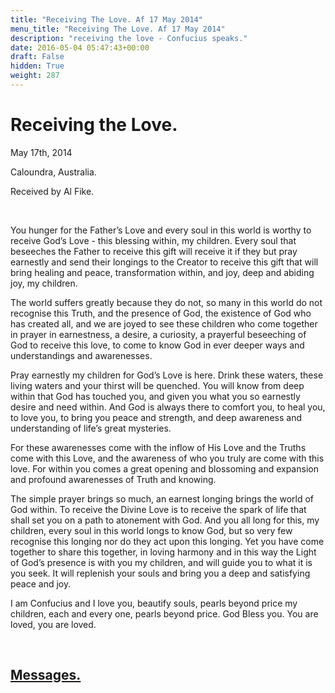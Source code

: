 ```yaml
---
title: "Receiving The Love. Af 17 May 2014"
menu_title: "Receiving The Love. Af 17 May 2014"
description: "receiving the love - Confucius speaks."
date: 2016-05-04 05:47:43+00:00
draft: False
hidden: True
weight: 287
---
```

# Receiving the Love.

May 17th, 2014

Caloundra, Australia.

Received by Al Fike.

 

You hunger for the Father’s Love and every soul in this world is worthy to receive God’s Love - this blessing within, my children. Every soul that beseeches the Father to receive this gift will receive it if they but pray earnestly and send their longings to the Creator to receive this gift that will bring healing and peace, transformation within, and joy, deep and abiding joy, my children.

The world suffers greatly because they do not, so many in this world do not recognise this Truth, and the presence of God, the existence of God who has created all, and we are joyed to see these children who come together in prayer in earnestness, a desire, a curiosity, a prayerful beseeching of God to receive this love, to come to know God in ever deeper ways and understandings and awarenesses.

Pray earnestly my children for God’s Love is here. Drink these waters, these living waters and your thirst will be quenched. You will know from deep within that God has touched you, and given you what you so earnestly desire and need within. And God is always there to comfort you, to heal you, to love you, to bring you peace and strength, and deep awareness and understanding of life’s great mysteries.

For these awarenesses come with the inflow of His Love and the Truths come with this Love, and the awareness of who you truly are come with this love. For within you comes a great opening and blossoming and expansion and profound awarenesses of Truth and knowing.

The simple prayer brings so much, an earnest longing brings the world of God within. To receive the Divine Love is to receive the spark of life that shall set you on a path to atonement with God. And you all long for this, my children, every soul in this world longs to know God, but so very few recognise this longing nor do they act upon this longing. Yet you have come together to share this together, in loving harmony and in this way the Light of God’s presence is with you my children, and will guide you to what it is you seek. It will replenish your souls and bring you a deep and satisfying peace and joy.

I am Confucius and I love you, beautify souls, pearls beyond price my children, each and every one, pearls beyond price. God Bless you. You are loved, you are loved.

 

## [Messages.](/contemporary-messages/messages-sorted-year/contemporary-channelled-messages-from-spirit-year-2014/)
